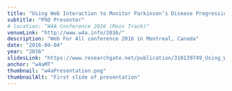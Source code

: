 ```yaml
---
title: "Using Web Interaction to Monitor Parkinson’s Disease Progression through Behavioural Inferences"
subtitle: "PhD Presenter"
# location: "W4A Conference 2016 (Main Track)"
venueLink: "http://www.w4a.info/2016/"
description: "Web For All conference 2016 in Montreal, Canada"
date: "2016-04-04"
year: "2016"
slidesLink: "https://www.researchgate.net/publication/310139749_Using_Web_Interaction_to_Monitor_Parkinson%27s_Disease_Progression_through_Behavioural_Inferences"
anchor: "w4aMT"
thumbnail: "w4aPresentation.png"
thumbnailAlt: "First slide of presentation"
---
```


